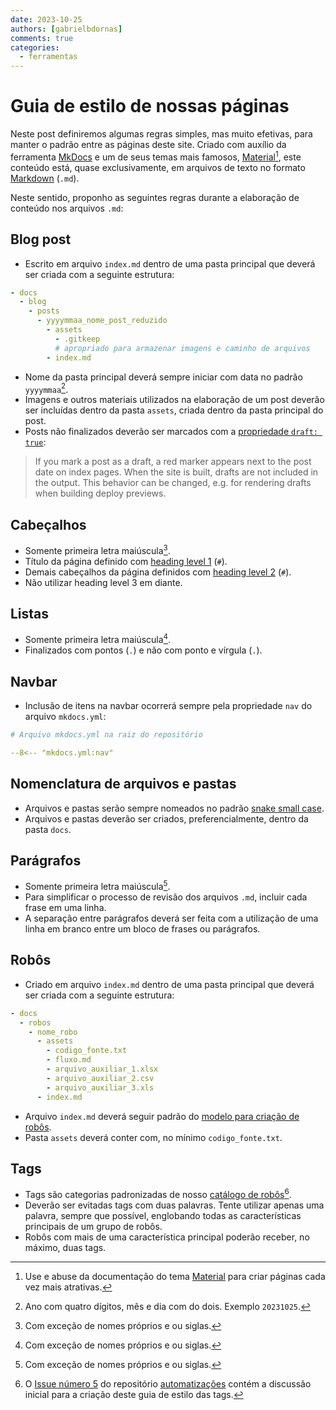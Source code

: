 ```yaml
---
date: 2023-10-25
authors: [gabrielbdornas]
comments: true
categories:
  - ferramentas
---
```


# Guia de estilo de nossas páginas

Neste post definiremos algumas regras simples, mas muito efetivas, para manter o padrão entre as páginas deste site.
Criado com auxílio da ferramenta [MkDocs](https://www.mkdocs.org/) e um de seus temas mais famosos, [Material](https://squidfunk.github.io/mkdocs-material/)[^2], este conteúdo está, quase exclusivamente, em arquivos de texto no formato [Markdown](https://www.markdownguide.org/basic-syntax/) (`.md`).

<!-- more -->

Neste sentido, proponho as seguintes regras durante a elaboração de conteúdo nos arquivos `.md`:

## Blog post

- Escrito em arquivo `index.md` dentro de uma pasta principal que deverá ser criada com a seguinte estrutura:

```yml
- docs
  - blog
    - posts
      - yyyymmaa_nome_post_reduzido
        - assets
          - .gitkeep
          # apropriado para armazenar imagens e caminho de arquivos
        - index.md
```

- Nome da pasta principal deverá sempre iniciar com data no padrão `yyyymmaa`[^3].
- Imagens e outros materiais utilizados na elaboração de um post deverão ser incluídas dentro da pasta `assets`, criada dentro da pasta principal do post.
- Posts não finalizados deverão ser marcados com a [propriedade `draft: true`](https://squidfunk.github.io/mkdocs-material/setup/setting-up-a-blog/?h=blog#writing-your-first-post:~:text=Create%20a%20new%20file%20called):

> If you mark a post as a draft, a red marker appears next to the post date on index pages. When the site is built, drafts are not included in the output. This behavior can be changed, e.g. for rendering drafts when building deploy previews.


## Cabeçalhos

- Somente primeira letra maiúscula[^1].
- Título da página definido com [heading level 1](https://www.markdownguide.org/basic-syntax/#:~:text=%23-,Heading%20level%201,-%3Ch1%3EHeading%20level) (`#`).
- Demais cabeçalhos da página definidos com [heading level 2](https://www.markdownguide.org/basic-syntax/#:~:text=%23%23-,Heading%20level%202,-%3Ch2%3EHeading%20level) (`#`).
- Não utilizar heading level 3 em diante.

## Listas

- Somente primeira letra maiúscula[^1].
- Finalizados com pontos (`.`) e não com ponto e vírgula (`.`).

## Navbar

- Inclusão de itens na navbar ocorrerá sempre pela propriedade `nav` do arquivo `mkdocs.yml`:

```yml
# Arquivo mkdocs.yml na raiz do repositório

--8<-- "mkdocs.yml:nav"
```

## Nomenclatura de arquivos e pastas

- Arquivos e pastas serão sempre nomeados no padrão [snake small case](https://en.wikipedia.org/wiki/Snake_case).
- Arquivos e pastas deverão ser criados, preferencialmente, dentro da pasta `docs`.

## Parágrafos

- Somente primeira letra maiúscula[^1].
- Para simplificar o processo de revisão dos arquivos `.md`, incluir cada frase em uma linha.
- A separação entre parágrafos deverá ser feita com a utilização de uma linha em branco entre um bloco de frases ou parágrafos.

## Robôs

- Criado em arquivo `index.md` dentro de uma pasta principal que deverá ser criada com a seguinte estrutura:

```yml
- docs
  - robos
    - nome_robo
      - assets
        - codigo_fonte.txt
        - fluxo.md
        - arquivo_auxiliar_1.xlsx
        - arquivo_auxiliar_2.csv
        - arquivo_auxiliar_3.xls
      - index.md
```

- Arquivo `index.md` deverá seguir padrão do [modelo para criação de robôs](../../../robos/modelo/index.md).
- Pasta `assets` deverá conter com, no mínimo `codigo_fonte.txt`.

## Tags

- Tags são categorias padronizadas de nosso [catálogo de robôs](../../../robos/index.md)[^4].
- Deverão ser evitadas tags com duas palavras. Tente utilizar apenas uma palavra, sempre que possível, englobando todas as características principais de um grupo de robôs.
- Robôs com mais de uma característica principal poderão receber, no máximo, duas tags.

[^1]: Com exceção de nomes próprios e ou siglas.
[^2]: Use e abuse da documentação do tema [Material](https://squidfunk.github.io/mkdocs-material/) para criar páginas cada vez mais atrativas.
[^3]: Ano com quatro dígitos, mês e dia com do dois. Exemplo `20231025`.
[^4]: O [Issue número 5](https://github.com/automatiza-mg/automatizacoes/issues/5) do repositório [automatizações](https://github.com/automatiza-mg/automatizacoes) contém a discussão inicial para a criação deste guia de estilo das tags.
